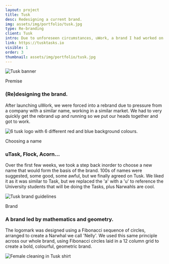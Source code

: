 ```yaml
---
layout: project
title: Tusk
desc: Redesigning a current brand.
img: assets/img/portfolio/tusk.jpg
type: Re-branding
client: Tusk
intro: Due to unforeseen circumstances, uWork, a brand I had worked on previously, had to be rebranded.
link: https://tusktasks.io
visible: 1
order: 3
thumbnail: assets/img/portfolio/tusk.jpg
---
```


<section>
    <div class="full-width portfolio-banner">
        <img src="{{ site.baseurl}}/assets/img/portfolio/tusk-ironing.jpg" class="no-padding portfolio-banner-image" alt="Tusk banner"/>
    </div>
</section>

<section>
    <div class="container">
        <div class="row">
            <div class="col-12">
                <p class="subhead">Premise</p>
            </div>
        </div>
    </div>
    <div class="container">
        <div class="row">
            <div class="col-6">
                <h3>(Re)designing the brand.</h3>
                <p>After launching uWork, we were forced into a rebrand due to pressure from a company with a similar name, working in a similar market. We had to very quickly get the rebrand up and running so we put our heads together and got to work.</p>
            </div>
        </div>
    </div>
</section>

<section>
    <div class="full-width portfolio-banner">
        <img data-src="{{ site.baseurl}}/assets/img/portfolio/tusk-logos.png" class="no-padding lazy portfolio-banner-image" alt="6 tusk logo with 6 different red and blue background colours."/>
    </div>
</section>

<section>
    <div class="container">
        <div class="row">
            <div class="col-12">
                <p class="subhead">Choosing a name</p>
            </div>
        </div>
    </div>
    <div class="container">
        <div class="row">
            <div class="col-6">
                <h3>uTask, Flock, Acorn...</h3>
                <p>Over the first few weeks, we took a step back inorder to choose a new name that would form the basis of the brand. 100s of names were suggested, some good, some awful, but we finally agreed on Tusk. We liked it as it was similar to Task, but we replaced the 'a' with a 'u' to reference the University students that will be doing the Tasks, plus Narwahls are cool.</p>
            </div>
        </div>
    </div>
</section>

<section>
    <div class="full-width portfolio-banner">
        <img data-src="{{ site.baseurl}}/assets/img/portfolio/tusk-brand.png" class="no-padding lazy portfolio-banner-image" alt="Tusk brand guidelines" />
    </div>
</section>

<section>
    <div class="container">
        <div class="row">
            <div class="col-12">
                <p class="subhead">Brand</p>
            </div>
        </div>
    </div>
    <div class="container">
        <div class="row">
            <div class="col-6">
                <h3>A brand led by mathematics and geometry.</h3>
                <p>The logomark was designed using a Fibonacci sequence of circles, arranged to create a Narwhal we call 'Nelly'. We used this same principle across our whole brand, using Fibonacci circles laid in a 12 column grid to create a bold, colourful, geometric brand.</p>
            </div>
        </div>
    </div>
</section>

<section>
    <div class="full-width portfolio-banner">
        <img data-src="{{ site.baseurl}}/assets/img/portfolio/tusk-kitchen.jpg" class="no-padding lazy portfolio-banner-image" alt="Female cleaning in Tusk shirt" />
    </div>
</section>